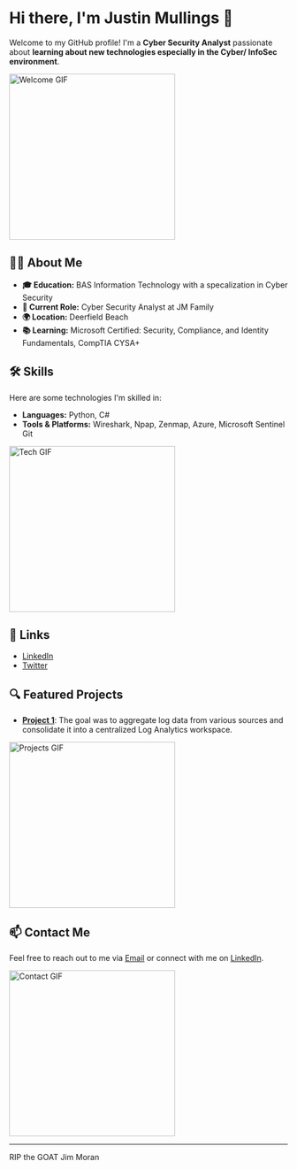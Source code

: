 <!-- Header Section with GIF -->
<h1>Hi there, I'm <strong>Justin Mullings</strong> 👋</h1>
<p>Welcome to my GitHub profile! I'm a <strong>Cyber Security Analyst</strong> passionate about <strong> learning about new technologies especially in the Cyber/ InfoSec environment</strong>.</p>
<img src="https://i.giphy.com/media/v1.Y2lkPTc5MGI3NjExMmluYTNhaGtwdWFweWFpbHYwZnc1OHJhczgwZTlyajB1eWN6MzNxYiZlcD12MV9pbnRlcm5hbF9naWZfYnlfaWQmY3Q9Zw/B4dt6rXq6nABilHTYM/giphy.gif" alt="Welcome GIF" width="300" />

<!-- About Me Section -->
<h2>👨‍💻 About Me</h2>
<ul>
  <li><strong>🎓 Education:</strong> BAS Information Technology with a specalization in Cyber Security</li>
  <li><strong>💼 Current Role:</strong> Cyber Security Analyst at JM Family</li>
  <li><strong>🌍 Location:</strong> Deerfield Beach</li>
  <li><strong>📚 Learning:</strong> Microsoft Certified: Security, Compliance, and Identity Fundamentals, CompTIA CYSA+</li>
</ul>

<!-- Skills Section with GIF -->
<h2>🛠️ Skills</h2>
<p>Here are some technologies I'm skilled in:</p>
<ul>
  <li><strong>Languages:</strong> Python, C#</li>
  <li><strong>Tools & Platforms:</strong> Wireshark, Npap, Zenmap, Azure, Microsoft Sentinel Git</li>
</ul>
<img src="https://media1.giphy.com/media/v1.Y2lkPTc5MGI3NjExa2c5eXFjYjBxMXR3eTkzeTQxb2hvYTBqeHY5b3ZwbWVwbHpkaWVocSZlcD12MV9pbnRlcm5hbF9naWZfYnlfaWQmY3Q9Zw/eCqFYAVjjDksg/200.webp" alt="Tech GIF" width="300" />

<!-- Links Section -->
<h2>🔗 Links</h2>
<ul>
  <li><a href="https://www.linkedin.com/in/justin-mullings-552aa3199/" target="_blank">LinkedIn</a></li>
  <li><a href="https://twitter.com/CyberJustin_" target="_blank">Twitter</a></li>
</ul>


<!-- Featured Projects Section -->
<h2>🔍 Featured Projects</h2>
<ul>
  <li><strong><a href="https://github.com/Justincyber/Azure-SOC" target="_blank">Project 1</a></strong>: The goal was to aggregate log data from various sources and consolidate it into a centralized Log Analytics workspace.
</ul>
<img src="https://media1.giphy.com/media/v1.Y2lkPTc5MGI3NjExZWdvamk2ampyZmtnb2NxOTh0c2JsYXgzdTQ0bHFhMzNseGk5Y2RnbiZlcD12MV9pbnRlcm5hbF9naWZfYnlfaWQmY3Q9Zw/RDZo7znAdn2u7sAcWH/giphy.webp" alt="Projects GIF" width="300" />

<!-- Contact Section -->
<h2>📫 Contact Me</h2>
<p>Feel free to reach out to me via <a href="Justin.Mullings@jmfamily.com">Email</a> or connect with me on <a href="https://https://www.linkedin.com/in/justin-mullings-552aa3199/" target="_blank">LinkedIn</a>.</p>
<img src="https://media0.giphy.com/media/v1.Y2lkPTc5MGI3NjExNDFhOTJvNmRzcmhsOXVuZnNqNjJtdm16aWZkaHFsMDhrNHJodGRpNyZlcD12MV9pbnRlcm5hbF9naWZfYnlfaWQmY3Q9Zw/YmjleYhDTUiYw/giphy.webp" alt="Contact GIF" width="300" />

<!-- Footer Section -->
<hr>
<p>RIP the GOAT Jim Moran </p>
